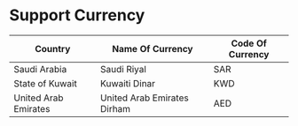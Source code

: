 # Support Currency

| Country              | Name Of Currency            | Code Of Currency |
| -------------------- | --------------------------- | ---------------- |
| Saudi Arabia         | Saudi Riyal                 | SAR              |
| State of Kuwait      | Kuwaiti Dinar               | KWD              |
| United Arab Emirates | United Arab Emirates Dirham | AED              |